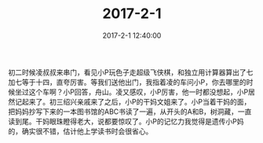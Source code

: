 ﻿---
title: "2017-2-1"
date: 2017-2-1 12:40:00
tags: 文字
categories: 爸爸
---
初二时候凌叔叔来串门，看见小P玩色子走超级飞侠棋，和独立用计算器算出了七加七等于十四，直夸厉害。等我们送他出门，我指着凌的车问小P，你去哪里的时候坐过这个车啊？小P回答，舟山。凌又感叹，小P厉害，他一时都没想起，小P居然记起来了。初三绍兴亲戚来了之后，小P的干妈文姐来了。小P当着干妈的面，把妈妈抄写下来的一本图书馆的ABC书读了一遍，从开头的A和B，树洞藏，一直读到尾。干妈眼珠瞪得老大，说都要惊叹了。小P的记忆力我觉得是遗传小P妈的，确实很不错，估计他上学读书时会很省心。